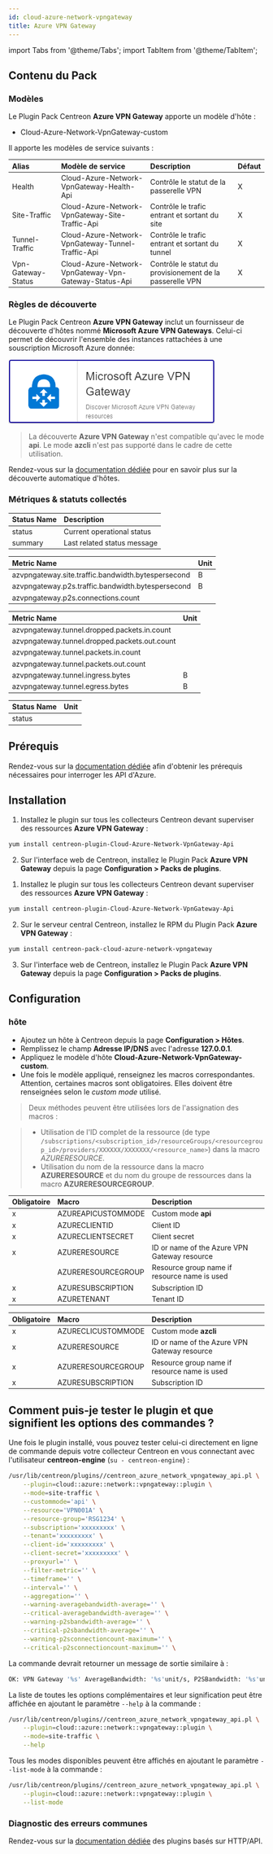 ```yaml
---
id: cloud-azure-network-vpngateway
title: Azure VPN Gateway
---
```

import Tabs from '@theme/Tabs';
import TabItem from '@theme/TabItem';


## Contenu du Pack

### Modèles

Le Plugin Pack Centreon **Azure VPN Gateway** apporte un modèle d'hôte :

* Cloud-Azure-Network-VpnGateway-custom

Il apporte les modèles de service suivants :

| Alias              | Modèle de service                                     | Description                                               | Défaut |
|:-------------------|:------------------------------------------------------|:----------------------------------------------------------|:-------|
| Health             | Cloud-Azure-Network-VpnGateway-Health-Api             | Contrôle le statut de la passerelle VPN                   | X      |
| Site-Traffic       | Cloud-Azure-Network-VpnGateway-Site-Traffic-Api       | Contrôle le trafic entrant et sortant du site             | X      |
| Tunnel-Traffic     | Cloud-Azure-Network-VpnGateway-Tunnel-Traffic-Api     | Contrôle le trafic entrant et sortant du tunnel           | X      |
| Vpn-Gateway-Status | Cloud-Azure-Network-VpnGateway-Vpn-Gateway-Status-Api | Contrôle le statut du provisionement de la passerelle VPN | X      |

### Règles de découverte

Le Plugin Pack Centreon **Azure VPN Gateway** inclut un fournisseur de découverte
d'hôtes nommé **Microsoft Azure VPN Gateways**. Celui-ci permet de découvrir l'ensemble des instances
rattachées à une souscription Microsoft Azure donnée:

![image](../../../assets/integrations/plugin-packs/procedures/cloud-azure-network-vpngateway-provider.png)

> La découverte **Azure VPN Gateway** n'est compatible qu'avec le mode **api**. Le mode **azcli** n'est pas supporté dans le cadre
> de cette utilisation.

Rendez-vous sur la [documentation dédiée](/docs/monitoring/discovery/hosts-discovery)
pour en savoir plus sur la découverte automatique d'hôtes.

### Métriques & statuts collectés

<Tabs groupId="sync">
<TabItem value="Health" label="Health">

| Status Name | Description                 |
|:------------|:----------------------------|
| status      | Current operational status  |
| summary     | Last related status message |

</TabItem>
<TabItem value="Site-Traffic" label="Site-Traffic">

| Metric Name                                        | Unit  |
|:---------------------------------------------------|:------|
| azvpngateway.site.traffic.bandwidth.bytespersecond | B     |
| azvpngateway.p2s.traffic.bandwidth.bytespersecond  | B     |
| azvpngateway.p2s.connections.count                 |       |

</TabItem>
<TabItem value="Tunnel-Traffic" label="Tunnel-Traffic">

| Metric Name                                   | Unit  |
|:----------------------------------------------|:------|
| azvpngateway.tunnel.dropped.packets.in.count  |       |
| azvpngateway.tunnel.dropped.packets.out.count |       |
| azvpngateway.tunnel.packets.in.count          |       |
| azvpngateway.tunnel.packets.out.count         |       |
| azvpngateway.tunnel.ingress.bytes             | B     |
| azvpngateway.tunnel.egress.bytes              | B     |

</TabItem>
<TabItem value="Vpn-Gateway-Status" label="Vpn-Gateway-Status">

| Status Name  | Unit  |
|:-------------|:------|
| status       |       |

</TabItem>
</Tabs>

## Prérequis

Rendez-vous sur la [documentation dédiée](../getting-started/how-to-guides/azure-credential-configuration.md) afin d'obtenir les prérequis nécessaires pour interroger les API d'Azure.

## Installation

<Tabs groupId="sync">
<TabItem value="Online License" label="Online License">

1. Installez le plugin sur tous les collecteurs Centreon devant superviser des ressources **Azure VPN Gateway** :

```bash
yum install centreon-plugin-Cloud-Azure-Network-VpnGateway-Api
```

2. Sur l'interface web de Centreon, installez le Plugin Pack **Azure VPN Gateway** depuis la page **Configuration > Packs de plugins**.

</TabItem>
<TabItem value="Offline License" label="Offline License">

1. Installez le plugin sur tous les collecteurs Centreon devant superviser des ressources **Azure VPN Gateway** :

```bash
yum install centreon-plugin-Cloud-Azure-Network-VpnGateway-Api
```

2. Sur le serveur central Centreon, installez le RPM du Plugin Pack **Azure VPN Gateway** :

```bash
yum install centreon-pack-cloud-azure-network-vpngateway
```

3. Sur l'interface web de Centreon, installez le Plugin Pack **Azure VPN Gateway** depuis la page **Configuration > Packs de plugins**.

</TabItem>
</Tabs>

## Configuration

### hôte

* Ajoutez un hôte à Centreon depuis la page **Configuration > Hôtes**.
* Remplissez le champ **Adresse IP/DNS** avec l'adresse **127.0.0.1**.
* Appliquez le modèle d'hôte **Cloud-Azure-Network-VpnGateway-custom**.
* Une fois le modèle appliqué, renseignez les macros correspondantes. Attention, certaines macros sont obligatoires. Elles doivent être renseignées selon le *custom mode* utilisé.

> Deux méthodes peuvent être utilisées lors de l'assignation des macros :

>
> * Utilisation de l'ID complet de la ressource (de type `/subscriptions/<subscription_id>/resourceGroups/<resourcegroup_id>/providers/XXXXXX/XXXXXXX/<resource_name>`) dans la macro *AZURERESOURCE*.
> * Utilisation du nom de la ressource dans la macro **AZURERESOURCE** et du nom du groupe de ressources dans la macro **AZURERESOURCEGROUP**.

<Tabs groupId="sync">
<TabItem value="Azure Monitor API" label="Azure Monitor API">

| Obligatoire | Macro              | Description                                  |
|:------------|:-------------------|:---------------------------------------------|
|      x      | AZUREAPICUSTOMMODE | Custom mode **api**                          |
|      x      | AZURECLIENTID      | Client ID                                    |
|      x      | AZURECLIENTSECRET  | Client secret                                |
|      x      | AZURERESOURCE      | ID or name of the Azure VPN Gateway resource |
|             | AZURERESOURCEGROUP | Resource group name if resource name is used |
|      x      | AZURESUBSCRIPTION  | Subscription ID                              |
|      x      | AZURETENANT        | Tenant ID                                    |

</TabItem>
<TabItem value="Azure AZ CLI" label="Azure AZ CLI">

| Obligatoire | Macro              | Description                                  |
|:------------|:-------------------|:---------------------------------------------|
|     x       | AZURECLICUSTOMMODE | Custom mode **azcli**                        |
|     x       | AZURERESOURCE      | ID or name of the Azure VPN Gateway resource |
|     x       | AZURERESOURCEGROUP | Resource group name if resource name is used |
|     x       | AZURESUBSCRIPTION  | Subscription ID                              |

</TabItem>
</Tabs>

## Comment puis-je tester le plugin et que signifient les options des commandes ?

Une fois le plugin installé, vous pouvez tester celui-ci directement en ligne
de commande depuis votre collecteur Centreon en vous connectant avec
l'utilisateur **centreon-engine** (`su - centreon-engine`) :

```bash
/usr/lib/centreon/plugins//centreon_azure_network_vpngateway_api.pl \
    --plugin=cloud::azure::network::vpngateway::plugin \
    --mode=site-traffic \
    --custommode='api' \
    --resource='VPN001A' \
    --resource-group='RSG1234' \
    --subscription='xxxxxxxxx' \
    --tenant='xxxxxxxxx' \
    --client-id='xxxxxxxxx' \
    --client-secret='xxxxxxxxx' \
    --proxyurl='' \
    --filter-metric='' \
    --timeframe='' \
    --interval='' \
    --aggregation='' \
    --warning-averagebandwidth-average='' \
    --critical-averagebandwidth-average='' \
    --warning-p2sbandwidth-average='' \
    --critical-p2sbandwidth-average='' \
    --warning-p2sconnectioncount-maximum='' \
    --critical-p2sconnectioncount-maximum='' \
```

La commande devrait retourner un message de sortie similaire à :

```bash
OK: VPN Gateway '%s' AverageBandwidth: '%s'unit/s, P2SBandwidth: '%s'unit/s | 
```

La liste de toutes les options complémentaires et leur signification peut être
affichée en ajoutant le paramètre `--help` à la commande :

```bash
/usr/lib/centreon/plugins//centreon_azure_network_vpngateway_api.pl \
    --plugin=cloud::azure::network::vpngateway::plugin \
    --mode=site-traffic \
    --help
```

Tous les modes disponibles peuvent être affichés en ajoutant le paramètre
`--list-mode` à la commande :

```bash
/usr/lib/centreon/plugins//centreon_azure_network_vpngateway_api.pl \
    --plugin=cloud::azure::network::vpngateway::plugin \
    --list-mode
```

### Diagnostic des erreurs communes

Rendez-vous sur la [documentation dédiée](../getting-started/how-to-guides/troubleshooting-plugins.md#http-and-api-checks)
des plugins basés sur HTTP/API.